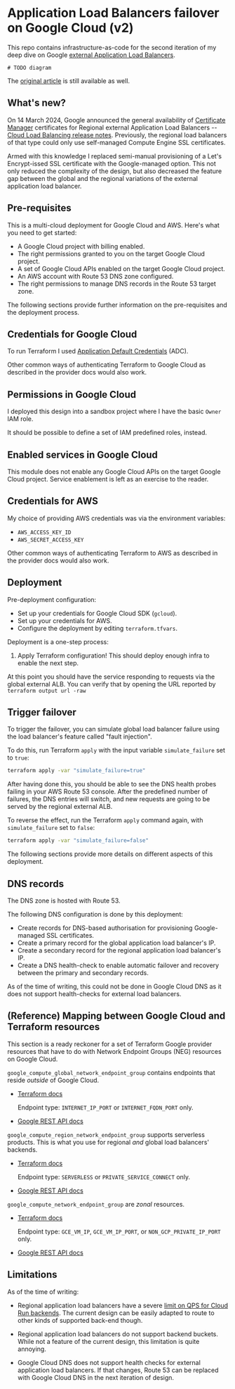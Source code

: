# Application Load Balancers failover on Google Cloud (v2)

This repo contains infrastructure-as-code for the second iteration of my deep dive on Google [external Application Load Balancers](https://cloud.google.com/load-balancing/docs/https).

```
# TODO diagram
```

The [original article](https://medium.com/@olliefr/global-load-balancer-failover-62e98a0f1253) is still available as well.

## What's new?

On 14 March 2024, Google announced the general availability of [Certificate Manager](https://cloud.google.com/certificate-manager/docs/overview) certificates for Regional external Application Load Balancers -- [Cloud Load Balancing release notes](https://cloud.google.com/load-balancing/docs/release-notes#March_12_2024). Previously, the regional load balancers of that type could only use self-managed Compute Engine SSL certificates.

Armed with this knowledge I replaced semi-manual provisioning of a Let's Encrypt-issed SSL certificate with the Google-managed option. This not only reduced the complexity of the design, but also decreased the feature gap between the global and the regional variations of the external application load balancer.



## Pre-requisites

This is a multi-cloud deployment for Google Cloud and AWS. Here's what you need to get started:

* A Google Cloud project with billing enabled.
* The right permissions granted to you on the target Google Cloud project.
* A set of Google Cloud APIs enabled on the target Google Cloud project.
* An AWS account with Route 53 DNS zone configured.
* The right permissions to manage DNS records in the Route 53 target zone.

The following sections provide further information on the pre-requisites and the deployment process.

## Credentials for Google Cloud

To run Terraform I used [Application Default Credentials](https://cloud.google.com/docs/authentication/provide-credentials-adc) (ADC). 

Other common ways of authenticating Terraform to Google Cloud as described in the provider docs would also work.

## Permissions in Google Cloud

I deployed this design into a sandbox project where I have the basic `Owner` IAM role.

It should be possible to define a set of IAM predefined roles, instead.

## Enabled services in Google Cloud

This module does not enable any Google Cloud APIs on the target Google Cloud project. Service enablement is left as an exercise to the reader.

## Credentials for AWS

My choice of providing AWS credentials was via the environment variables:

* `AWS_ACCESS_KEY_ID`
* `AWS_SECRET_ACCESS_KEY`

Other common ways of authenticating Terraform to AWS as described in the provider docs would also work.

## Deployment

Pre-deployment configuration:

* Set up your credentials for Google Cloud SDK (`gcloud`).
* Set up your credentials for AWS.
* Configure the deployment by editing `terraform.tfvars`.

Deployment is a one-step process:

1. Apply Terraform configuration! This should deploy enough infra to enable the next step.

At this point you should have the service responding to requests via the global external ALB. You can verify that by opening the URL reported by `terraform output url -raw`


## Trigger failover

To trigger the failover, you can simulate global load balancer failure using the load balancer's feature called "fault injection". 

To do this, run Terraform `apply` with the input variable `simulate_failure` set to `true`:

```bash
terraform apply -var "simulate_failure=true"
```

After having done this, you should be able to see the DNS health probes failing in your AWS Route 53 console. After the predefined number of failures, the DNS entries will switch, and new requests are going to be served by the regional external ALB.

To reverse the effect, run the Terraform `apply` command again, with `simulate_failure` set to  `false`:

```bash
terraform apply -var "simulate_failure=false"
```

The following sections provide more details on different aspects of this deployment.

## DNS records

The DNS zone is hosted with Route 53.

The following DNS configuration is done by this deployment:

* Create records for DNS-based authorisation for provisioning Google-managed SSL certificates.
* Create a primary record for the global application load balancer's IP.
* Create a secondary record for the regional application load balancer's IP.
* Create a DNS health-check to enable automatic failover and recovery between the primary and secondary records.

As of the time of writing, this could not be done in Google Cloud DNS as it does not support health-checks for external load balancers.

## (Reference) Mapping between Google Cloud and Terraform resources

This section is a ready reckoner for a set of Terraform Google provider resources that have to do with Network Endpoint Groups (NEG) resources on Google Cloud.

`google_compute_global_network_endpoint_group` contains endpoints that reside *outside* of Google Cloud.

* [Terraform docs](https://registry.terraform.io/providers/hashicorp/google/latest/docs/resources/compute_global_network_endpoint_group)

  Endpoint type: `INTERNET_IP_PORT` or `INTERNET_FQDN_PORT` only.

* [Google REST API docs](https://cloud.google.com/compute/docs/reference/rest/v1/globalNetworkEndpointGroups)

`google_compute_region_network_endpoint_group` supports serverless products. This is what you use for regional *and* global load balancers' backends.

* [Terraform docs](https://registry.terraform.io/providers/hashicorp/google/latest/docs/resources/compute_region_network_endpoint_group)

  Endpoint type: `SERVERLESS` or `PRIVATE_SERVICE_CONNECT` only.

* [Google REST API docs](https://cloud.google.com/compute/docs/reference/rest/v1/regionNetworkEndpointGroups)

`google_compute_network_endpoint_group` are *zonal* resources.

* [Terraform docs](https://registry.terraform.io/providers/hashicorp/google/latest/docs/resources/compute_network_endpoint_group)

  Endpoint type: `GCE_VM_IP`, `GCE_VM_IP_PORT`, or `NON_GCP_PRIVATE_IP_PORT` only.

* [Google REST API docs](https://cloud.google.com/compute/docs/reference/rest/v1/networkEndpointGroups)


## Limitations

As of the time of writing:

* Regional application load balancers have a severe [limit on QPS for Cloud Run backends](https://cloud.google.com/load-balancing/docs/negs/serverless-neg-concepts#limitations-reg). The current design can be easily adapted to route to other kinds of supported back-end though.

* Regional application load balancers do not support backend buckets. While not a feature of the current design, this limitation is quite annoying.

* Google Cloud DNS does not support health checks for external application load balancers. If that changes, Route 53 can be replaced with Google Cloud DNS in the next iteration of design.

